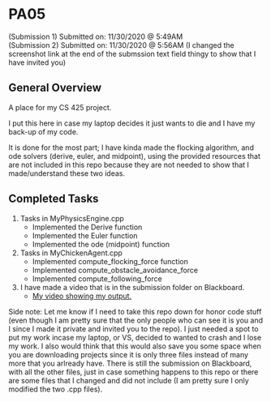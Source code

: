 # PA05
(Submission 1) Submitted on: 11/30/2020 @ 5:49AM    
(Submission 2) Submitted on: 11/30/2020 @ 5:56AM (I changed the screenshot link at the end of the submssion text field thingy to show that I have invited you)
## General Overview
A place for my CS 425 project.   

I put this here in case my laptop decides it just wants to die and I have my back-up of my code.    

It is done for the most part; I have kinda made the flocking algorithm, and ode solvers (derive, euler, and midpoint), using the provided resources that are not included in this repo because they are not needed to show that I made/understand these two ideas.   

## Completed Tasks
1. Tasks in MyPhysicsEngine.cpp
    - Implemented the Derive function
    - Implemented the Euler function
    - Implemented the ode (midpoint) function
2. Tasks in MyChickenAgent.cpp
    - Implemented compute_flocking_force function
    - Implemented compute_obstacle_avoidance_force
    - Implemented compute_following_force
3. I have made a video that is in the submission folder on Blackboard.   
    - [My video showing my output.](https://youtu.be/ngdsCzrq8Ww)

Side note: Let me know if I need to take this repo down for honor code stuff (even though I am pretty sure that the only people who can see it is you and I since I made it private and invited you to the repo). I just needed a spot to put my work incase my laptop, or VS, decided to wanted to crash and I lose my work. I also would think that this would also save you some space when you are downloading projects since it is only three files instead of many more that you arlready have. There is still the submission on Blackboard, with all the other files, just in case something happens to this repo or there are some files that I changed and did not include (I am pretty sure I only modified the two .cpp files).
